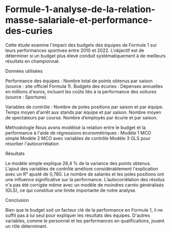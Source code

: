 # Formule-1-analyse-de-la-relation-masse-salariale-et-performance-des-curies

Cette étude examine l'impact des budgets des équipes de Formule 1 sur leurs performances sportives entre 2010 et 2022. L'objectif est de déterminer si un budget plus élevé conduit systématiquement à de meilleurs résultats en championnat.

Données utilisées

Performance des équipes : Nombre total de points obtenus par saison (source : site officiel Formula 1).
Budgets des écuries : Dépenses annuelles en millions d'euros, incluant les coûts liés à la performance des voitures (source : Sportune).

Variables de contrôle :
Nombre de poles positions par saison et par équipe.
Temps moyen d'arrêt aux stands par équipe et par saison.
Nombre moyen de spectateurs par course.
Nombre d’employés par écurie et par saison.

Méthodologie
Nous avons modélisé la relation entre le budget et la performance à l'aide de régressions économétriques :
Modèle 1 MCO simple
Modèle 2 MCO avec variables de contrôle
Modèle 3 GLS pour résorber l'autocorrélation

Résultats

Le modèle simple explique 28,4 % de la variance des points obtenus.
L'ajout des variables de contrôle améliore considérablement l'explication avec un R² ajusté de 0,780.
Le nombre de salariés et les poles positions ont une influence significative sur la performance.
L’autocorrélation des résidus n'a pas été corrigée même avec un modèle de moindres carrés généralisés (GLS), ce qui constitue une limite importante de notre analyse.

Conclusion

Bien que le budget soit un facteur clé de la performance en Formule 1, il ne suffit pas à lui seul pour expliquer les résultats des équipes. D'autres variables, comme le personnel et les performances en qualifications, jouent un rôle déterminant.
